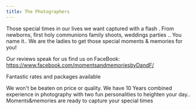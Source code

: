 ```yaml
---
title: The Photographers
---
```

Those special times in our lives we want captured with a flash .
                From newborns, first holy communions  family  shoots, weddings  parties .. You name it.. We are the ladies to get those special moments & memories  for you! 

Our reviews speak for us find us on FaceBook: <a href="https://www.facebook.com/momentsandmemoriesbyDandF/">https://www.facebook.com/momentsandmemoriesbyDandF/</a>

Fantastic rates and packages available

We won't be beaten on price or quality. We have 10 Years combined experience in photography with two fun personalities to heighten your day.. Moments&amp;memories are ready to capture your special times</p>